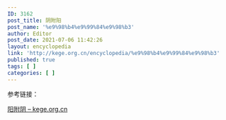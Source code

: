 ```yaml
---
ID: 3162
post_title: 阴附阳
post_name: '%e9%98%b4%e9%99%84%e9%98%b3'
author: Editor
post_date: 2021-07-06 11:42:26
layout: encyclopedia
link: 'http://kege.org.cn/encyclopedia/%e9%98%b4%e9%99%84%e9%98%b3'
published: true
tags: [ ]
categories: [ ]
---
```

参考链接：

<a href="http://kege.org.cn/encyclopedia/%e9%98%b3%e9%99%84%e9%98%b4">阳附阴 – kege.org.cn</a>